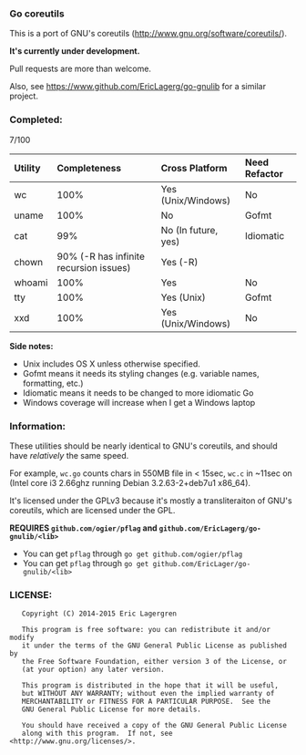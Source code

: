 ### Go coreutils

This is a port of GNU's coreutils (http://www.gnu.org/software/coreutils/).

**It's currently under development.**

Pull requests are more than welcome.

Also, see https://www.github.com/EricLagerg/go-gnulib for a similar project.

### Completed:

7/100

| Utility | Completeness   | Cross Platform      | Need Refactor|
|:--------|:---------------|:--------------------|:-------------|
| wc      | 100%           | Yes (Unix/Windows)  | No           |
| uname   | 100%           | No                  | Gofmt        |
| cat     | 99%            | No (In future, yes) | Idiomatic    |
| chown   | 90% (-R has infinite recursion issues) | Yes (-R)   |
| whoami  | 100%           | Yes                 | No           |
| tty     | 100%           | Yes (Unix)          | Gofmt        |
| xxd     | 100%           | Yes (Unix/Windows)  | No           |

**Side notes:**
- Unix includes OS X unless otherwise specified.
- Gofmt means it needs its styling changes (e.g. variable names, formatting, etc.)
- Idiomatic means it needs to be changed to more idiomatic Go
- Windows coverage will increase when I get a Windows laptop

### Information:

These utilities should be nearly identical to GNU's coreutils, and should have *relatively* the same speed. 

For example, `wc.go` counts chars in 550MB file in < 15sec, `wc.c` in ~11sec on (Intel core i3 2.66ghz running Debian 3.2.63-2+deb7u1 x86_64).

It's licensed under the GPLv3 because it's mostly a transliteraiton of GNU's coreutils, which are licensed under the GPL.

**REQUIRES `github.com/ogier/pflag` and `github.com/EricLagerg/go-gnulib/<lib>`**
- You can get `pflag` through `go get github.com/ogier/pflag`
- You can get `pflag` through `go get github.com/EricLager/go-gnulib/<lib>`

### LICENSE:

```
   Copyright (C) 2014-2015 Eric Lagergren

   This program is free software: you can redistribute it and/or modify
   it under the terms of the GNU General Public License as published by
   the Free Software Foundation, either version 3 of the License, or
   (at your option) any later version.

   This program is distributed in the hope that it will be useful,
   but WITHOUT ANY WARRANTY; without even the implied warranty of
   MERCHANTABILITY or FITNESS FOR A PARTICULAR PURPOSE.  See the
   GNU General Public License for more details.

   You should have received a copy of the GNU General Public License
   along with this program.  If not, see <http://www.gnu.org/licenses/>.
```
